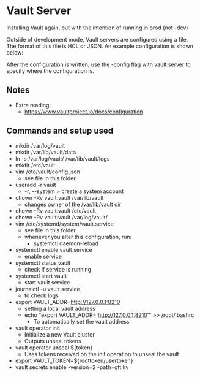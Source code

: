 # Vault Server

Installing Vault again, but with the intention of running in prod (not -dev)

Outside of development mode, Vault servers are configured using a file. The format of this file is HCL or JSON. An example configuration is shown below:

After the configuration is written, use the -config flag with vault server to specify where the configuration is.

## Notes

* Extra reading:
  * https://www.vaultproject.io/docs/configuration

## Commands and setup used

* mkdir /var/log/vault
* mkdir /var/lib/vault/data
* ln -s /var/log/vault/ /var/lib/vault/logs
* mkdir /etc/vault
* vim /etc/vault/config.json
  * see file in this folder
* useradd -r vault
  * -r, --system > create a system account
* chown -Rv vault:vault /var/lib/vault
  * changes owner of the /var/lib/vault dir
* chown -Rv vault:vault /etc/vault
* chown -Rv vault:vault /var/log/vault/
* vim /etc/systemd/system/vault.service
  * see file in this folder
  * whenever you alter this configuration, run:
    * systemctl daemon-reload
* systemctl enable vault.service
  * enable service
* systemctl status vault
  * check if service is running
* systemctl start vault
  * start vault service
* journalctl -u vault.service
  * to check logs
* export VAULT_ADDR=http://127.0.0.1:8210
  * setting a local vault address
  * echo "export VAULT_ADDR='http://127.0.0.1:8210'" >> /root/.bashrc
    * To automatically set the vault address
* vault operator init
  * Initialize a new Vault cluster
  * Outputs unseal tokens
* vault operator unseal ${token}
  * Uses tokens received on the init operation to unseal the vault
* export VAULT_TOKEN=${roottoken/usertoken}
* vault secrets enable -version=2 -path=gft kv
